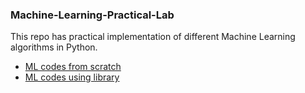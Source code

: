 ### Machine-Learning-Practical-Lab
This repo has practical implementation of different Machine Learning algorithms in Python.

* [ML codes from scratch](https://github.com/python-engineer/MLfromscratch)
* [ML codes using library](https://drive.google.com/drive/folders/1OFNnrHRZPZ3unWdErjLHod8Ibv2FfG1d)
